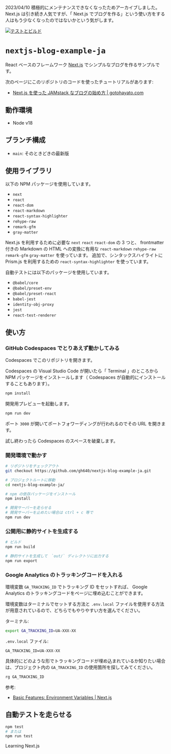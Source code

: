 2023/04/10 積極的にメンテナンスできなくなったためアーカイブしました。 Next.js は引き続き人気ですが、「 Next.js でブログを作る」という使い方をする人はもう少なくなったのではないかという気がします。

[![テストとビルド](https://github.com/gh640/nextjs-blog-example-ja/actions/workflows/test-n-build.yml/badge.svg)](https://github.com/gh640/nextjs-blog-example-ja/actions/workflows/test-n-build.yml)

# `nextjs-blog-example-ja`

React ベースのフレームワーク [Next.js](https://nextjs.org/) でシンプルなブログを作るサンプルです。

次のページにこのリポジトリのコードを使ったチュートリアルがあります:

- [Next.js を使った JAMstack なブログの始め方 | gotohayato.com](https://gotohayato.com/content/517/)

## 動作環境

- Node v18

## ブランチ構成

- `main`: そのときどきの最新版

## 使用ライブラリ

以下の NPM パッケージを使用しています。

- `next`
- `react`
- `react-dom`
- `react-markdown`
- `react-syntax-highlighter`
- `rehype-raw`
- `remark-gfm`
- `gray-matter`

Next.js を利用するために必要な `next` `react` `react-dom` の 3 つと、 frontmatter 付きの Markdown の HTML への変換に有用な `react-markdown` `rehype-raw` `remark-gfm` `gray-matter` を使っています。
追加で、シンタックスハイライトに Prism.js を利用するための `react-syntax-highlighter` を使っています。

自動テストには以下のパッケージを使用しています。

- `@babel/core`
- `@babel/preset-env`
- `@babel/preset-react`
- `babel-jest`
- `identity-obj-proxy`
- `jest`
- `react-test-renderer`

## 使い方

### GitHub Codespaces でとりあえず動かしてみる

Codespaces でこのリポジトリを開きます。

Codespaces の Visual Studio Code が開いたら「 Terminal 」のところから NPM パッケージをインストールします（ Codespaces が自動的にインストールすることもあります）。

```bash
npm install
```

開発用プレビューを起動します。

```bash
npm run dev
```

ポート `3000` が開いてポートフォワーディングが行われるのでその URL を開きます。

試し終わったら Codespaces のスペースを破棄します。

### 開発環境で動かす

```bash
# リポジトリをチェックアウト
git checkout https://github.com/gh640/nextjs-blog-example-ja.git

# プロジェクトルートに移動
cd nextjs-blog-example-ja/

# npm の依存パッケージをインストール
npm install

# 開発サーバーを走らせる
# 開発サーバーを止めたい場合は ctrl + c 等で
npm run dev
```

### 公開用に静的サイトを生成する

```bash
# ビルド
npm run build

# 静的サイトを生成して　`out/` ディレクトリに出力する
npm run export
```

### Google Analytics のトラッキングコードを入れる

環境変数 `GA_TRACKING_ID` でトラッキング ID をセットすれば、 Google Analytics のトラッキングコードをページに埋め込むことができます。

環境変数はターミナルでセットする方法と `.env.local` ファイルを使用する方法が用意されているので、どちらでもやりやすい方を選んでください。

ターミナル:

```bash
export GA_TRACKING_ID=UA-XXX-XX
```

`.env.local` ファイル:

```text
GA_TRACKING_ID=UA-XXX-XX
```

具体的にどのような形でトラッキングコードが埋め込まれているか知りたい場合は、プロジェクト内の `GA_TRACKING_ID` の使用箇所を探してみてください。

```bash
rg GA_TRACKING_ID
```

参考:

- [Basic Features: Environment Variables | Next.js](https://nextjs.org/docs/basic-features/environment-variables)

## 自動テストを走らせる

```bash
npm test
# または
npm run test
```
Learning Next.js
